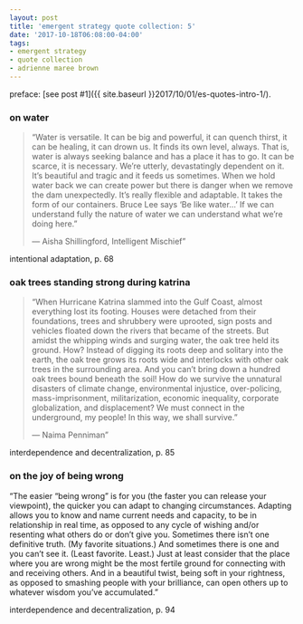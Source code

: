 ```yaml
---
layout: post
title: 'emergent strategy quote collection: 5'
date: '2017-10-18T06:08:00-04:00'
tags:
- emergent strategy
- quote collection
- adrienne maree brown
--- 
```


preface: [see post #1]({{ site.baseurl }}2017/10/01/es-quotes-intro-1/). 

### on water

> “Water is versatile. It can be big and powerful, it can quench thirst, it can be healing, it can drown us. It finds its own level, always. That is, water is always seeking balance and has a place it has to go. It can be scarce, it is necessary. We’re utterly, devastatingly dependent on it. It’s beautiful and tragic and it feeds us sometimes. When we hold water back we can create power but there is danger when we remove the dam unexpectedly. It’s really flexible and adaptable. It takes the form of our containers. Bruce Lee says ‘Be like water…’ If we can understand fully the nature of water we can understand what we’re doing here.”
> 
> — Aisha Shillingford, Intelligent Mischief”

intentional adaptation, p. 68

### oak trees standing strong during katrina

> “When Hurricane Katrina slammed into the Gulf Coast, almost everything lost its footing. Houses were detached from their foundations, trees and shrubbery were uprooted, sign posts and vehicles floated down the rivers that became of the streets. But amidst the whipping winds and surging water, the oak tree held its ground. How? Instead of digging its roots deep and solitary into the earth, the oak tree grows its roots wide and interlocks with other oak trees in the surrounding area. And you can’t bring down a hundred oak trees bound beneath the soil! How do we survive the unnatural disasters of climate change, environmental injustice, over-policing, mass-imprisonment, militarization, economic inequality, corporate globalization, and displacement? We must connect in the underground, my people! In this way, we shall survive.”
> 
> — Naima Penniman”

interdependence and decentralization, p. 85

### on the joy of being wrong 

“The easier “being wrong” is for you (the faster you can release your viewpoint), the quicker you can adapt to changing circumstances. Adapting allows you to know and name current needs and capacity, to be in relationship in real time, as opposed to any cycle of wishing and/or resenting what others do or don’t give you.
Sometimes there isn’t one definitive truth. (My favorite situations.)
And sometimes there is one and you can’t see it. (Least favorite. Least.)
Just at least consider that the place where you are wrong might be the most fertile ground for connecting with and receiving others.
And in a beautiful twist, being soft in your rightness, as opposed to smashing people with your brilliance, can open others up to whatever wisdom you’ve accumulated.”

interdependence and decentralization, p. 94